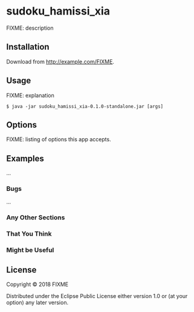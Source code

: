 # sudoku_hamissi_xia

FIXME: description

## Installation

Download from http://example.com/FIXME.

## Usage

FIXME: explanation

    $ java -jar sudoku_hamissi_xia-0.1.0-standalone.jar [args]

## Options

FIXME: listing of options this app accepts.

## Examples

...

### Bugs

...

### Any Other Sections
### That You Think
### Might be Useful

## License

Copyright © 2018 FIXME

Distributed under the Eclipse Public License either version 1.0 or (at
your option) any later version.
